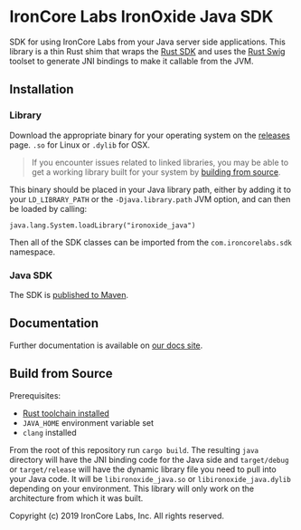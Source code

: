 # IronCore Labs IronOxide Java SDK

SDK for using IronCore Labs from your Java server side applications. This library is a thin Rust shim that wraps the [Rust SDK](https://github.com/IronCoreLabs/ironoxide) and uses the [Rust Swig](https://github.com/Dushistov/rust_swig) toolset to generate JNI bindings to make it callable from the JVM.

## Installation
### Library 

Download the appropriate binary for your operating system on the [releases](https://github.com/IronCoreLabs/ironoxide-java/releases) page. `.so` for Linux or `.dylib` for OSX.

> If you encounter issues related to linked libraries, you may be able to get a working library built for your system by [building from source](#build-from-source).

This binary should be placed in your Java library path,
either by adding it to your `LD_LIBRARY_PATH` or the `-Djava.library.path` JVM option, 
and can then be loaded by calling:

```
java.lang.System.loadLibrary("ironoxide_java")
```

Then all of the SDK classes can be imported from the `com.ironcorelabs.sdk` namespace.


### Java SDK

The SDK is [published to Maven](https://search.maven.org/artifact/com.ironcorelabs/ironoxide-java).	

## Documentation

Further documentation is available on [our docs site](https://docs.ironcorelabs.com/ironoxide-java-sdk/).

## Build from Source

Prerequisites:

+ [Rust toolchain installed](https://www.rust-lang.org/tools/install)
+ `JAVA_HOME` environment variable set
+ `clang` installed

From the root of this repository run `cargo build`. The resulting `java` directory will have the JNI binding code for the Java side and `target/debug` or `target/release` will have the dynamic library file you need to pull into your Java code. It will be `libironoxide_java.so` or `libironoxide_java.dylib` depending on your environment. This library will only work on the architecture from which it was built.

Copyright (c)  2019  IronCore Labs, Inc.
All rights reserved.
